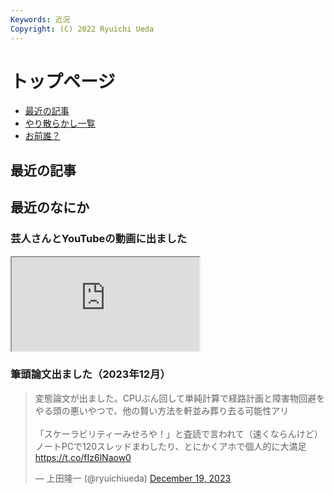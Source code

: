 ```yaml
---
Keywords: 近況
Copyright: (C) 2022 Ryuichi Ueda
---
```


# トップページ

* [最近の記事](#latest)
* [やり散らかし一覧](#activity)
* [お前誰？](/?page=news)


<div class="row">
    <div class="col-md-6">
        <h2 id="latest">最近の記事</h2>
        <!--TOP10-->
    </div>
    <div class="col-md-6">
      <h2>最近のなにか</h2>
      <h3 id="dokoiku">芸人さんとYouTubeの動画に出ました</h3>
      <div class="ratio" style="--bs-aspect-ratio: 50%; width: 300px;">
        <iframe src="https://www.youtube.com/embed/xqd9UoAft2Q"></iframe>
      </div>
      <h3 id="journal">筆頭論文出ました（2023年12月）</h3>
      <blockquote class="twitter-tweet"><p lang="ja" dir="ltr">変態論文が出ました。CPUぶん回して単純計算で経路計画と障害物回避をやる頭の悪いやつで、他の賢い方法を軒並み葬り去る可能性アリ<br><br>「スケーラビリティーみせろや！」と査読で言われて（速くならんけど）ノートPCで120スレッドまわしたり、とにかくアホで個人的に大満足<a href="https://t.co/fIz6lNaow0">https://t.co/fIz6lNaow0</a></p>&mdash; 上田隆一 (@ryuichiueda) <a href="https://twitter.com/ryuichiueda/status/1737241838321553868?ref_src=twsrc%5Etfw">December 19, 2023</a></blockquote> <script async src="https://platform.twitter.com/widgets.js" charset="utf-8"></script>
    </div>
</div>
